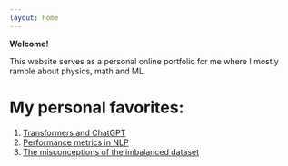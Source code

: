 ```yaml
---
layout: home
---
```



**Welcome!**

This website serves as a personal online portfolio for me where I mostly ramble about physics, math and ML.


# My personal favorites:

1. [Transformers and ChatGPT](https://sangstar.github.io/nlp/2023/03/03/chatgpt.html)
2. [Performance metrics in NLP](https://sangstar.github.io/nlp/2023/05/15/evaluation_metrics.html)
3. [The misconceptions of the imbalanced dataset](https://sangstar.github.io/ml/2023/04/22/imbalanced-datasets.html)


